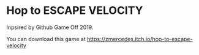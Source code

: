 # Hop to ESCAPE VELOCITY
Inpsired by Github Game Off 2019.

You can download this game at
https://zmercedes.itch.io/hop-to-escape-velocity